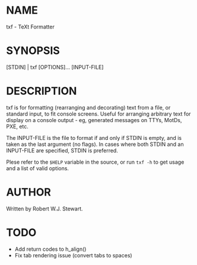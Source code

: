 NAME
===

txf - TeXt Formatter

SYNOPSIS
===

[STDIN] | txf [OPTIONS]... [INPUT-FILE]

DESCRIPTION
===

txf is for formatting (rearranging and decorating) text from a file, or standard input, to fit console screens. Useful for arranging arbitrary text for display on a  console output - eg, generated messages on TTYs, MotDs, PXE, etc.

The INPUT-FILE is the file to format if and only if STDIN is empty, and is taken as the last argument (no flags). In cases where both STDIN and an INPUT-FILE are specified, STDIN is preferred.

Plese refer to the `$HELP` variable in the source, or run `txf -h` to get usage and a list of valid options.

AUTHOR
===

Written by Robert W.J. Stewart.

TODO
===

 * Add return codes to h_align()
 * Fix tab rendering issue (convert tabs to spaces)

